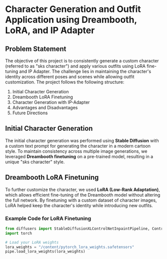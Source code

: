 # Character Generation and Outfit Application using Dreambooth, LoRA, and IP Adapter

## Problem Statement
The objective of this project is to consistently generate a custom character (referred to as "sks character") and apply various outfits using LoRA fine-tuning and IP Adapter. The challenge lies in maintaining the character's identity across different poses and scenes while allowing outfit customization. The project follows the following structure:

1. Initial Character Generation
2. Dreambooth LoRA Finetuning
3. Character Generation with IP-Adapter
4. Advantages and Disadvantages
5. Future Directions

## Initial Character Generation
The initial character generation was performed using **Stable Diffusion** with a custom text prompt for generating the character in a modern cartoon style. To maintain consistency across multiple image generations, we leveraged **Dreambooth finetuning** on a pre-trained model, resulting in a unique "sks character" style.

## Dreambooth LoRA Finetuning
To further customize the character, we used **LoRA (Low-Rank Adaptation)**, which allows efficient fine-tuning of the Dreambooth model without altering the full network. By finetuning with a custom dataset of character images, LoRA helped keep the character's identity while introducing new outfits.

### Example Code for LoRA Finetuning

```python
from diffusers import StableDiffusionXLControlNetInpaintPipeline, ControlNetModel
import torch

# Load your LoRA weights
lora_weights = "/content/pytorch_lora_weights.safetensors"
pipe.load_lora_weights(lora_weights)
